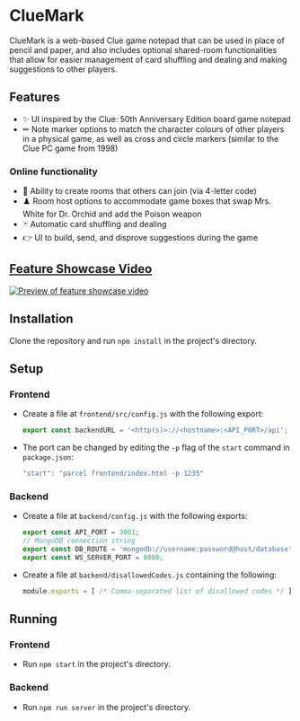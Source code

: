 # ClueMark
ClueMark is a web-based Clue game notepad that can be used in place of pencil and paper, and also includes optional shared-room functionalities that allow for easier management of card shuffling and dealing and making suggestions to other players.


## Features
- ✨ UI inspired by the Clue: 50th Anniversary Edition board game notepad
- ✏ Note marker options to match the character colours of other players in a physical game, as well as cross and circle markers (similar to the Clue PC game from 1998)

### Online functionality
- 🚪 Ability to create rooms that others can join (via 4-letter code)
- ♟️ Room host options to accommodate game boxes that swap Mrs. White for Dr. Orchid and add the Poison weapon
- 🃏 Automatic card shuffling and dealing
- 👉 UI to build, send, and disprove suggestions during the game


## [Feature Showcase Video](https://youtu.be/qTOGdZtpmdg)

[![Preview of feature showcase video](https://i3.ytimg.com/vi/qTOGdZtpmdg/maxresdefault.jpg)](https://youtu.be/qTOGdZtpmdg)


## Installation
Clone the repository and run `npm install` in the project's directory.


## Setup

### Frontend
- Create a file at `frontend/src/config.js` with the following export:

	```js
	export const backendURL = '<http(s)>://<hostname>:<API_PORT>/api';
	```

- The port can be changed by editing the `-p` flag of the `start` command in `package.json`:

	```js
	"start": "parcel frontend/index.html -p 1235"
	```

### Backend
- Create a file at `backend/config.js` with the following exports:

	```js
	export const API_PORT = 3001;
	// MongoDB connection string
	export const DB_ROUTE = 'mongodb://username:password@host/database';
	export const WS_SERVER_PORT = 8080;
	```

- Create a file at `backend/disallowedCodes.js` containing the following:

	```js
	module.exports = [ /* Comma-separated list of disallowed codes */ ];
	```


## Running

### Frontend
- Run `npm start` in the project's directory.

### Backend
- Run `npm run server` in the project's directory.
